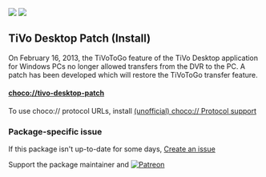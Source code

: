 [![](https://img.shields.io/chocolatey/v/tivo-desktop-patch?color=green&label=tivo-desktop-patch)](https://chocolatey.org/packages/tivo-desktop-patch) [![](https://img.shields.io/chocolatey/dt/tivo-desktop-patch)](https://chocolatey.org/packages/tivo-desktop-patch)

## TiVo Desktop Patch (Install)

On February 16, 2013, the TiVoToGo feature of the TiVo Desktop application for Windows PCs no longer allowed transfers from the DVR to the PC. A patch has been developed which will restore the TiVoToGo transfer feature.

#### [choco://tivo-desktop-patch](choco://tivo-desktop-patch)
To use choco:// protocol URLs, install [(unofficial) choco:// Protocol support ](https://chocolatey.org/packages/choco-protocol-support)

### Package-specific issue
If this package isn't up-to-date for some days, [Create an issue](https://github.com/tunisiano187/Chocolatey-packages/issues/new/choose)

Support the package maintainer and [![Patreon](https://cdn.jsdelivr.net/gh/tunisiano187/Chocolatey-packages@d15c4e19c709e7148588d4523ffc6dd3cd3c7e5e/icons/patreon.png)](https://www.patreon.com/bePatron?u=39585820)
